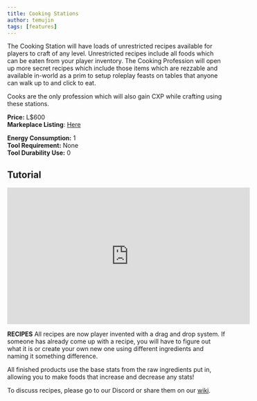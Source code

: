 ```yaml
---
title: Cooking Stations
author: temujin
tags: [features]
---
```

The Cooking Station will have loads of unrestricted recipes available for players to craft of any level. Unrestricted recipes include all foods which can be eaten from your player inventory. The Cooking Profession will open up more secret recipes which include those items which are rezzable and available in-world as a prim to setup roleplay feasts on tables that anyone can walk up to and click to eat. 


Cooks are the only profession which will also gain CXP while crafting using these stations.

**Price:** L$600<br>
**Markeplace Listing**: [Here](https://marketplace.secondlife.com/p/SLC-Craftables-Cooking-Station-1/19476183)<br>

**Energy Consumption:** 1<br>
**Tool Requirement:** None<br>
**Tool Durability Use:** 0

## Tutorial
<iframe width="560" height="315" src="https://www.youtube.com/embed/YZHZqPCDkyY" frameborder="0" allow="accelerometer; autoplay; encrypted-media; gyroscope; picture-in-picture" allowfullscreen></iframe>

**RECIPES**
All recipes are now player invented with a drag and drop system. If someone has already come up with a recipe, you will have to figure out what it is or create your own new one using different ingredients and naming it something difference. 

All finished products use the base stats from the raw ingredients put in, allowing you to make foods that increase and decrease any stats! 

To discuss recipes, please go to our Discord or share them on our [wiki](https://github.com/SLColonies/Public/wiki).
